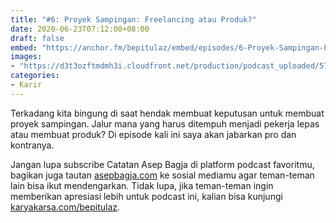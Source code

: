 ```yaml
---
title: "#6: Proyek Sampingan: Freelancing atau Produk?"
date: 2020-06-23T07:12:08+08:00
draft: false
embed: "https://anchor.fm/bepitulaz/embed/episodes/6-Proyek-Sampingan-Freelancing-atau-Produk-efpurj/a-a2hjc9u"
images:
- "https://d3t3ozftmdmh3i.cloudfront.net/production/podcast_uploaded/5796566/5796566-1590379110975-07f35a3d3e50e.jpg"
categories:
- Karir
---
```


Terkadang kita bingung di saat hendak membuat keputusan untuk membuat proyek sampingan. Jalur mana yang harus ditempuh menjadi pekerja lepas atau membuat produk? Di episode kali ini saya akan jabarkan pro dan kontranya.

Jangan lupa subscribe Catatan Asep Bagja di platform podcast favoritmu, bagikan juga tautan [asepbagja.com](https://asepbagja.com) ke sosial mediamu agar teman-teman lain bisa ikut mendengarkan. Tidak lupa, jika teman-teman ingin memberikan apresiasi lebih untuk podcast ini, kalian bisa kunjungi [karyakarsa.com/bepitulaz](https://karyakarsa.com/bepitulaz).
